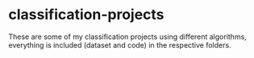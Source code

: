 # classification-projects
These are some of my classification projects using different algorithms, everything is included (dataset and code) in the respective folders.
